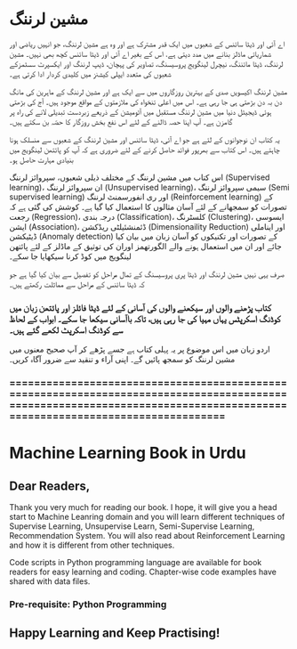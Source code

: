 # مشین لرننگ

اے آئی اور ڈیٹا سائنس کے شعبوں میں ایک قدر مشترک ہے اور وہ ہے مشین لرننگ، جو انہیں ریاضی اور شماریاتی ماڈلز بنانے میں مدد دیتی ہے. اس کے بغیر اے آئی اور ڈیٹا سائنس کچھ بھی نہیں۔ مشین لرننگ، ڈیٹا مائننگ، نیچرل لینگویج پروسیسنگ، تصاویر کی پہچان، ڈیپ لرننگ اور ایکسپرٹ سسٹمزکے شعبوں کی متعدد ایپلی کیشنز میں کلیدی کردار ادا کرتی ہے۔

 مشین لرننگ اکیسویں صدی کے بہترین روزگاروں میں سے ایک ہے اور مشین لرننگ کے ماہرین کی مانگ دن بہ دن بڑھتی ہی جا رہی ہے۔ اس میں اعلی تنخواہ کی ملازمتوں کے مواقع موجود ہیں۔ آج کی بڑھتی ہوئی ڈیجیٹل دنیا میں مشین لرننگ مستقبل میں آٹومیشن کے ذریعے زبردست تبدیلی لانے کی راہ پر گامزن ہے۔ آپ اپنا حصہ ڈالنے کے لئے اس نفع بخش روزگار کا حصّہ بن سکتے ہیں۔

یہ کتاب ان  نوجوانوں کے لئے ہے جو اے آئی، ڈیٹا سائنس اور مشین لرننگ کے شعبوں سے منسلک ہونا چاہتے ہیں۔ اس کتاب سے بھرپور فوائد حاصل کرنے  کے لئے ضروری ہے کہ آپ کو پائتھن لینگویج میں بنیادی مہارت حاصل ہو۔

اس کتاب میں مشین لرننگ کے مختلف ذیلی شعبوں، سپروائز لرننگ (Supervised learning)، ان سپروائز لرننگ (Unsupervised learning)، سیمی سپروائز لرننگ (Semi supervised learning) اور ری انفورسمنٹ لرننگ (Reinforcement learning) کے تصورات کو سمجھانے کے لئے آسان مثالوں کا استعمال کیا گیا ہے۔ کوشش کی گئی ہے کہ رجعت (Regression)، درجہ بندی (Classification)، کلسٹرنگ (Clustering)، ایسوسی ایشن (Association)، ڈئمنشئیلٹی ریڈکشن (Dimensionaility Reduction) اور ایناملی ڈیٹیکشن (Anomaly detection)  کے تصورات اور تکنیکوں کو آسان زبان میں بیان کیا جائے اور ان میں استعمال ہونے والے الگورتھمز اوران کی توثیق کے ماڈلز کے لئے پائتھن لینگویج میں کوڈ کرنا سیکھایا جا سکے۔

صرف یہی نہیں مشین لرننگ اور ڈیٹا پری پروسیسنگ کے تمال مراحل کو تفصیل سے بیان کیا گیا ہے جو کہ ڈیٹا سائنس کے مراحل سے مماثلت رکھتے ہیں۔

### کتاب پڑھنے والوں اور سیکھنے والوں کی آسانی کے لئے ڈیٹا فائلز اور پائتھن زبان میں کوڈنگ اسکرپٹس  یہاں مہیا کی جا رہی ہیں، تاکہ باآسانی سیکھا جا سکے۔ ابواب کے لحاظ سے کوڈنگ اسکرپٹ لکھے گئے ہیں۔ 

 اردو زبان میں اس موضوع پر یہ پہلی کتاب ہے جسے پڑھے کر آپ صحیح معنوں میں مشین لرننگ کو سمجھ پائیں گے۔ اپنی آراء و تنقید سے ضرور آگاہ کریں۔
 

### ==========================================================================================================================================================================

# Machine Learning Book in Urdu

## Dear Readers,

Thank you very much for reading our book. I hope, it will give you a head start to Machine Leanring domain and you will learn different techniques of Supervise Learning, Unsupervise Learn, Semi-Supervise Learning, Recommendation System. You will also read about Reinforcement Learning and how it is different from other techniques.

Code scripts in Python programming language are available for book readers for easy learning and coding. Chapter-wise code examples have shared with data files.


### Pre-requisite: Python Programming 

## Happy Learning and Keep Practising!
